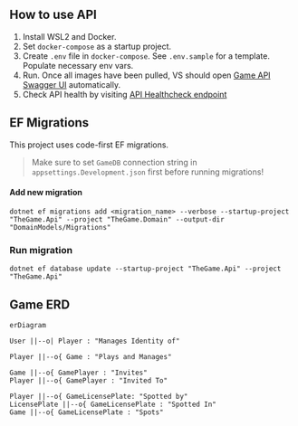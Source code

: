 ## How to use API
1. Install WSL2 and Docker.
1. Set `docker-compose` as a startup project.
1. Create `.env` file in `docker-compose`. See `.env.sample` for a template. Populate necessary env vars.
1. Run. Once all images have been pulled, VS should open [Game API Swagger UI](https://localhost:8080/swagger/index.html) automatically.
1. Check API health by visiting [API Healthcheck endpoint](https://localhost:8080/health)

## EF Migrations
This project uses code-first EF migrations.

> Make sure to set `GameDB` connection string in `appsettings.Development.json` first before running migrations!

#### Add new migration
`dotnet ef migrations add <migration_name> --verbose --startup-project "TheGame.Api" --project "TheGame.Domain" --output-dir "DomainModels/Migrations"`

### Run migration
`dotnet ef database update --startup-project "TheGame.Api" --project "TheGame.Api"`


## Game ERD
```mermaid
erDiagram

User ||--o| Player : "Manages Identity of"

Player ||--o{ Game : "Plays and Manages"

Game ||--o{ GamePlayer : "Invites"
Player ||--o{ GamePlayer : "Invited To"

Player ||--o{ GameLicensePlate: "Spotted by"
LicensePlate ||--o{ GameLicensePlate : "Spotted In"
Game ||--o{ GameLicensePlate : "Spots"
```